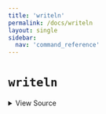 ```yaml
---
title: 'writeln'
permalink: /docs/writeln
layout: single
sidebar:
  nav: 'command_reference'
---
```


# `writeln`



<details>
  <summary>View Source</summary>

{% highlight sh %}

__SHELLPEN_SOURCES_TEXTS[$SHELLPEN_PEN_INDEX]+="$(!fn --shellpen-private getCurrentIndent)$*${NEWLINE}"
!fn --shellpen-private contexts markLastNotEmpty
{% endhighlight %}

</details>








